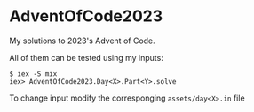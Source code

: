 # AdventOfCode2023

My solutions to 2023's Advent of Code.

All of them can be tested using my inputs:

```
$ iex -S mix
iex> AdventOfCode2023.Day<X>.Part<Y>.solve
```

To change input modify the corresponging `assets/day<X>.in` file
